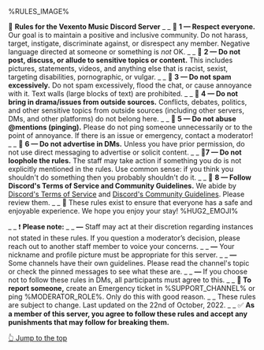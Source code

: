 %RULES_IMAGE%

🔷  __**Rules for the Vexento Music Discord Server**__
_ _
🔹 **1 — Respect everyone.**
Our goal is to maintain a positive and inclusive community. Do not harass, target, instigate, discriminate against, or disrespect any member. Negative language directed at someone or something is *not* OK.
_ _
🔹 **2 — Do not post, discuss, or allude to sensitive topics or content.**
This includes pictures, statements, videos, and anything else that is racist, sexist, targeting disabilities, pornographic, or vulgar. 
_ _
🔹 **3 — Do not spam excessively.**
Do not spam excessively, flood the chat, or cause annoyance with it. Text walls (large blocks of text) are prohibited.
_ _
🔹 **4 — Do not bring in drama/issues from outside sources.**
Conflicts, debates, politics, and other sensitive topics from outside sources (including other servers, DMs, and other platforms) do not belong here.
_ _
🔹 **5 — Do not abuse @mentions (pinging).**
Please do not ping someone unnecessarily or to the point of annoyance. If there is an issue or emergency, contact a moderator!
_ _
🔹 **6 — Do not advertise in DMs.**
Unless you have prior permission, do not use direct messaging to advertise or solicit content.
_ _
🔹**7 — Do not loophole the rules.**
The staff may take action if something you do is not explicitly mentioned in the rules. Use common sense: if you think you shouldn't do something then you probably shouldn't do it.
_ _
🔹 **8 — Follow Discord's Terms of Service and Community Guidelines.**
We abide by [Discord's Terms of Service](https://discord.com/terms) and [Discord's Community Guidelines](https://discord.com/guidelines). Please review them.
_ _
🔸 These rules exist to ensure that everyone has a safe and enjoyable experience. We hope you enjoy your stay! %HUG2_EMOJI%

_ _
❗ **Please note:**
_ _
**—** Staff may act at their discretion regarding instances not stated in these rules. If you question a moderator’s decision, please reach out to another staff member to voice your concerns.
_ _
**—** Your nickname and profile picture must be appropriate for this server.
_ _
**—** Some channels have their own guidelines. Please read the channel's topic or check the pinned messages to see what these are.
_ _
**—** If you choose not to follow these rules in DMs, all participants must agree to this.
_ _
**🚨  To report someone,** create an Emergency ticket in %SUPPORT_CHANNEL% or ping %MODERATOR_ROLE%. Only do this with good reason.
_ _
These rules are subject to change. Last updated on the 22nd of October, 2022.
_ _
✅  **As a member of this server, you agree to follow these rules and accept any punishments that may follow for breaking them.**

[👆 Jump to the top](%JUMP_TO_TOP%)